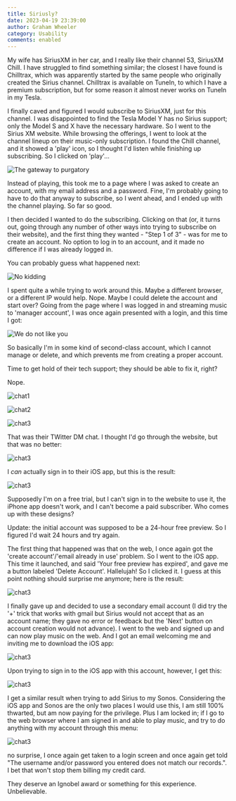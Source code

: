 ```yaml
---
title: Siriusly?
date: 2023-04-19 23:39:00
author: Graham Wheeler
category: Usability
comments: enabled
---
```



My wife has SiriusXM in her car, and I really like their channel 53, SiriusXM Chill. I have struggled to find something similar; the closest 
I have found is Chilltrax, which was apparently started by the same people who originally created the Sirius channel. Chilltrax is
available on TuneIn, to which I have a premium subscription, but for some reason it almost never works on TuneIn in my Tesla.

I finally caved and figured I would subscribe to SiriusXM, just for this channel. I was disappointed to find the Tesla Model Y has no Sirius support; only the
Model S and X have the necessary hardware. So I went to the Sirius XM website. While browsing the offerings, I went to look at the channel lineup on their
music-only subscription. I found the Chill channel, and it showed a 'play' icon, so I thought I'd listen while finishing up subscribing. So I clicked 
on 'play'...

<!-- TEASER_END -->


![The gateway to purgatory](/img/sirius-play.jpg)

Instead of playing, this took me to a page where I was asked to create an account, with my email address and a password. Fine, I'm probably going 
to have to do that anyway to subscribe, so I went ahead, and I ended up with the channel playing. So far so good.

I then decided I wanted to do the subscribing. Clicking on that (or, it turns out, going through any number of other ways into trying to subscribe
on their website), and the first thing they wanted - "Step 1 of 3" - was for me to create an account. No option to log in to an account, and it made
no difference if I was already logged in. 

You can probably guess what happened next:

![No kidding](/img/sirius-create.jpg)

I spent quite a while trying to work around this. Maybe a different browser, or a different IP would help. Nope. Maybe I could delete the account and start over?
Going from the page where I was logged in and streaming music to 'manager account', I was once again presented with a login, and this time I got:

![We do not like you](/img/sirius-account.jpg)

So basically I'm in some kind of second-class account, which I cannot manage or delete, and which prevents me from creating a proper account.

Time to get hold of their tech support; they should be able to fix it, right?

Nope.

![chat1](/img/sirius-chat1.png)

![chat2](/img/sirius-chat2.png)

![chat3](/img/sirius-chat3.png)

That was their TWitter DM chat. I thought I'd go through the website, but that was no better:

![chat3](/img/sirius-chat4.jpg)

I _can_ actually sign in to their iOS app, but this is the result:

![chat3](/img/sirius-ios.jpg)

Supposedly I'm on a free trial, but I can't sign in to the website to use it,
the iPhone app doesn't work, and I can't become a paid subscriber.  Who comes up with these designs?

Update: the initial account was supposed to be a 24-hour free preview. So I figured I'd wait 24 hours and try again.

The first thing that happened was that on the web, I once again got the 'create account'/'email already in use' problem. So I went to
the iOS app. This time it launched, and said 'Your free preview has expired', and gave me a button labeled 'Delete Account'. Hallelujah!
So I clicked it. I guess at this point nothing should surprise me anymore; here is the result:

![chat3](/img/sirius-delete.jpg)

I finally gave up and decided to use a secondary email account (I did try the '+' trick that works with gmail but Sirius would not accept 
that as an account name; they gave no error or feedback but the 'Next' button on account creation would not advance). I went to the web and
signed up and can now play music on the web. And I got an email welcoming me and inviting me to download the iOS app:

![chat3](/img/sirius-trial.jpg)

Upon trying to sign in to the iOS app with this account, however, I get this:

![chat3](/img/sirius-new.jpg)

I get a similar result when trying to add Sirius to my Sonos. Considering the iOS app and Sonos are the only two places I would 
use this, I am still 100% thwarted, but am now paying for the privilege. Plus I am locked in; if I go to the web browser where I am
signed in and able to play music, and try to do anything with my account through this menu:

![chat3](/img/sirius-manage.jpg)

no surprise, I once again get taken to a login screen and once again get told "The username and/or password you entered does not match our records.".
I bet that won't stop them billing my credit card.


They deserve an Ignobel award or something for this experience. Unbelievable.






